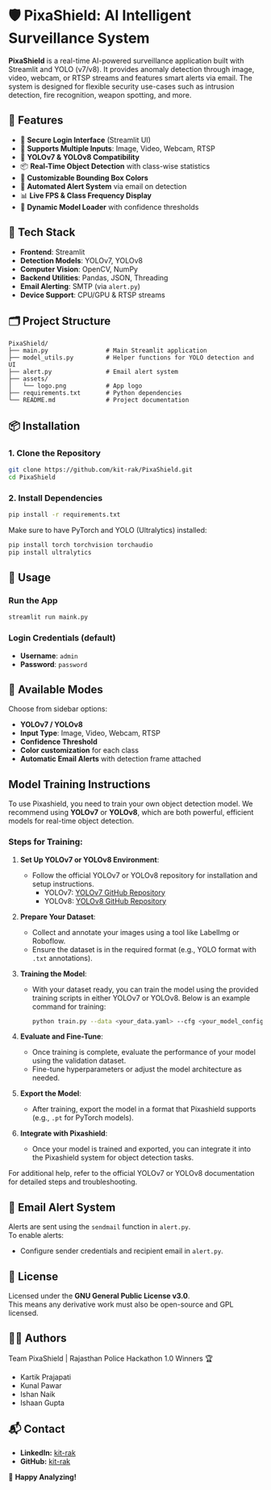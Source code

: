 # 🛡️ PixaShield: AI Intelligent Surveillance System

**PixaShield** is a real-time AI-powered surveillance application built with Streamlit and YOLO (v7/v8). It provides anomaly detection through image, video, webcam, or RTSP streams and features smart alerts via email. The system is designed for flexible security use-cases such as intrusion detection, fire recognition, weapon spotting, and more.

## 🚀 Features

- 🔐 **Secure Login Interface** (Streamlit UI)
- 🎥 **Supports Multiple Inputs**: Image, Video, Webcam, RTSP
- 🤖 **YOLOv7 & YOLOv8 Compatibility**
- 📦 **Real-Time Object Detection** with class-wise statistics
- 🎨 **Customizable Bounding Box Colors**
- 📧 **Automated Alert System** via email on detection
- 📊 **Live FPS & Class Frequency Display**
- 🧠 **Dynamic Model Loader** with confidence thresholds

## 🧰 Tech Stack

- **Frontend**: Streamlit
- **Detection Models**: YOLOv7, YOLOv8
- **Computer Vision**: OpenCV, NumPy
- **Backend Utilities**: Pandas, JSON, Threading
- **Email Alerting**: SMTP (via `alert.py`)
- **Device Support**: CPU/GPU & RTSP streams

## 🗂️ Project Structure

```
PixaShield/
├── main.py                # Main Streamlit application
├── model_utils.py         # Helper functions for YOLO detection and UI
├── alert.py               # Email alert system
├── assets/
│   └── logo.png           # App logo
├── requirements.txt       # Python dependencies
└── README.md              # Project documentation
```

## 📦 Installation

### 1. Clone the Repository

```bash
git clone https://github.com/kit-rak/PixaShield.git
cd PixaShield
```

### 2. Install Dependencies

```bash
pip install -r requirements.txt
```

Make sure to have PyTorch and YOLO (Ultralytics) installed:
```bash
pip install torch torchvision torchaudio
pip install ultralytics
```

## 🧪 Usage

### Run the App

```bash
streamlit run maink.py
```

### Login Credentials (default)

- **Username**: `admin`
- **Password**: `password`

## 🔄 Available Modes

Choose from sidebar options:

- **YOLOv7 / YOLOv8**
- **Input Type**: Image, Video, Webcam, RTSP
- **Confidence Threshold**
- **Color customization** for each class
- **Automatic Email Alerts** with detection frame attached

## Model Training Instructions

To use Pixashield, you need to train your own object detection model. We recommend using **YOLOv7** or **YOLOv8**, which are both powerful, efficient models for real-time object detection.

### Steps for Training:

1. **Set Up YOLOv7 or YOLOv8 Environment**:
   - Follow the official YOLOv7 or YOLOv8 repository for installation and setup instructions.
     - YOLOv7: [YOLOv7 GitHub Repository](https://github.com/WongKinYiu/yolov7)
     - YOLOv8: [YOLOv8 GitHub Repository](https://github.com/ultralytics/yolov8)
   
2. **Prepare Your Dataset**:
   - Collect and annotate your images using a tool like LabelImg or Roboflow.
   - Ensure the dataset is in the required format (e.g., YOLO format with `.txt` annotations).

3. **Training the Model**:
   - With your dataset ready, you can train the model using the provided training scripts in either YOLOv7 or YOLOv8. Below is an example command for training:
     ```bash
     python train.py --data <your_data.yaml> --cfg <your_model_config>.yaml --weights <your_pretrained_weights> --batch-size 16
     ```

4. **Evaluate and Fine-Tune**:
   - Once training is complete, evaluate the performance of your model using the validation dataset.
   - Fine-tune hyperparameters or adjust the model architecture as needed.

5. **Export the Model**:
   - After training, export the model in a format that Pixashield supports (e.g., `.pt` for PyTorch models).

6. **Integrate with Pixashield**:
   - Once your model is trained and exported, you can integrate it into the Pixashield system for object detection tasks.

For additional help, refer to the official YOLOv7 or YOLOv8 documentation for detailed steps and troubleshooting.

## 📧 Email Alert System

Alerts are sent using the `sendmail` function in `alert.py`.  
To enable alerts:
- Configure sender credentials and recipient email in `alert.py`.

## 📄 License

Licensed under the **GNU General Public License v3.0**.  
This means any derivative work must also be open-source and GPL licensed.

## 👨‍💻 Authors

Team PixaShield | Rajasthan Police Hackathon 1.0 Winners 🏆
- Kartik Prajapati
- Kunal Pawar
- Ishan Naik
- Ishaan Gupta 

## 📬 Contact
- **LinkedIn:** [kit-rak](https://www.linkedin.com/in/kit-rak)
- **GitHub:** [kit-rak](https://github.com/kit-rak)

🚀 **Happy Analyzing!**
